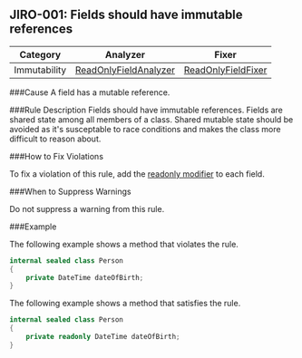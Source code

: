 JIRO-001: Fields should have immutable references
-------------------------------------------------

| Category      | Analyzer | Fixer
--- | --- | ---
Immutability	| [ReadOnlyFieldAnalyzer](ReadOnlyFieldAnalyzer.cs)| [ReadOnlyFieldFixer](ReadOnlyFieldFixer.cs)

###Cause
A field has a mutable reference.

###Rule Description
Fields should have immutable references. Fields are shared state among all members of a class. Shared mutable state should be avoided as it's susceptable to race conditions and makes the class more difficult to reason about.

###How to Fix Violations

To fix a violation of this rule, add the [readonly modifier](http://msdn.microsoft.com/en-us/library/acdd6hb7.aspx) to each field.

###When to Suppress Warnings

Do not suppress a warning from this rule.

###Example

The following example shows a method that violates the rule.

```csharp
internal sealed class Person
{ 
	private DateTime dateOfBirth; 
}
```

The following example shows a method that satisfies the rule.

```csharp
internal sealed class Person
{ 
	private readonly DateTime dateOfBirth;
}
```
